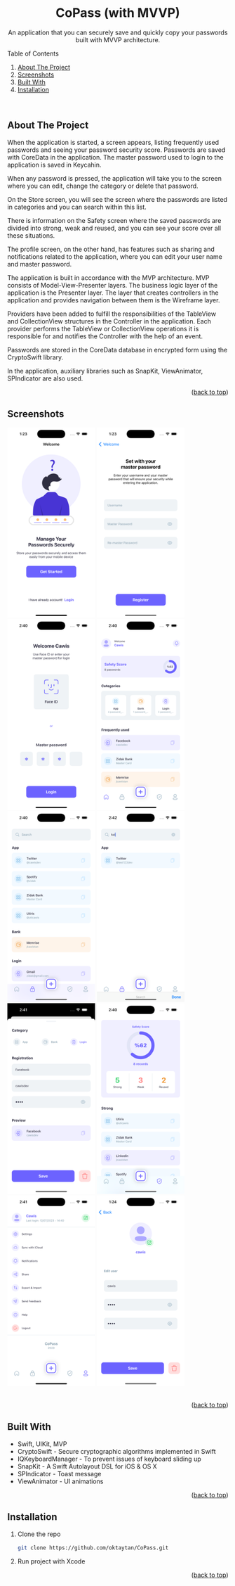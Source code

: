 <a name="readme-top"></a>

<!-- PROJECT LOGO -->
<div align="center">
  <h1 align="center">CoPass (with MVVP)</h1>
  <p align="center">An application that you can securely save and quickly copy your passwords built with MVVP architecture.</p>
</div>

<!-- TABLE OF CONTENTS -->
<summary>Table of Contents</summary>
<ol>
  <li><a href="#about-the-project">About The Project</a></li>
  <li><a href="#screenshots">Screenshots</a></li>
  <li><a href="#built-with">Built With</a></li>
  <li><a href="#installation">Installation</a></li>
</ol>
<br />


<!-- ABOUT THE PROJECT -->
## About The Project

When the application is started, a screen appears, listing frequently used passwords and seeing your password security score. Passwords are saved with CoreData in the application. The master password used to login to the application is saved in Keycahin.

When any password is pressed, the application will take you to the screen where you can edit, change the category or delete that password.

On the Store screen, you will see the screen where the passwords are listed in categories and you can search within this list.

There is information on the Safety screen where the saved passwords are divided into strong, weak and reused, and you can see your score over all these situations.

The profile screen, on the other hand, has features such as sharing and notifications related to the application, where you can edit your user name and master password.

The application is built in accordance with the MVP architecture. MVP consists of Model-View-Presenter layers. The business logic layer of the application is the Presenter layer. The layer that creates controllers in the application and provides navigation between them is the Wireframe layer.

Providers have been added to fulfill the responsibilities of the TableView and CollectionView structures in the Controller in the application. Each provider performs the TableView or CollectionView operations it is responsible for and notifies the Controller with the help of an event.

Passwords are stored in the CoreData database in encrypted form using the CryptoSwift library.

In the application, auxiliary libraries such as SnapKit, ViewAnimator, SPIndicator are also used.

<p align="right">(<a href="#readme-top">back to top</a>)</p>


<!-- SCREENSHOTS -->
## Screenshots

<div>
  <img src="/Screenshots/onboarding.png" alt="Deals" width="200">
  <img src="/Screenshots/register.png" alt="Deals" width="200">
  <img src="/Screenshots/login.png" alt="Deals" width="200">
  <img src="/Screenshots/home.png" alt="Deals" width="200">  
  <img src="/Screenshots/store.png" alt="Store" width="200">  
  <img src="/Screenshots/search.png" alt="Store" width="200"> 
  <img src="/Screenshots/record.png" alt="Games" width="200">  
  <img src="/Screenshots/safety.png" alt="Games Search" width="200">  
  <img src="/Screenshots/profile.png" alt="Stores" width="200">
  <img src="/Screenshots/user.png" alt="Stores" width="200">  
</div>
<br />

<p align="right">(<a href="#readme-top">back to top</a>)</p>


<!-- BUILD WITH -->
## Built With

* Swift, UIKit, MVP
* CryptoSwift - Secure cryptographic algorithms implemented in Swift
* IQKeyboardManager - To prevent issues of keyboard sliding up
* SnapKit - A Swift Autolayout DSL for iOS & OS X
* SPIndicator - Toast message
* ViewAnimator - UI animations

<p align="right">(<a href="#readme-top">back to top</a>)</p>


<!-- INSTALLATION -->
## Installation

1. Clone the repo
   ```sh
   git clone https://github.com/oktaytan/CoPass.git
   ```
2. Run project with Xcode

<p align="right">(<a href="#readme-top">back to top</a>)</p>
